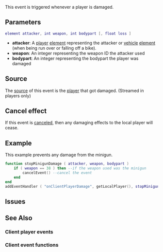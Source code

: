 This event is triggered whenever a player is damaged.

Parameters
----------

``` lua
element attacker, int weapon, int bodypart [, float loss ]
```

-   **attacker**: A [player](/docs/player.md "wikilink") [element](/element.md "wikilink") representing the attacker or [vehicle](/vehicle.md "wikilink") [element](/element.md "wikilink") (when being run over or falling off a bike).
-   **weapon**: An integer representing the weapon ID the attacker used
-   **bodypart**: An integer representing the bodypart the player was damaged

Source
------

The [source](/docs/event_system#Event_source.md "wikilink") of this event is the [player](/player.md "wikilink") that got damaged. (Streamed in players only)

Cancel effect
-------------

If this event is [canceled](/docs/Event_system#Canceling.md "wikilink"), then any damaging effects to the local player will cease.

Example
-------

This example prevents any damage from the minigun.

``` lua
function stopMinigunDamage ( attacker, weapon, bodypart )
    if ( weapon == 38 ) then --if the weapon used was the minigun
        cancelEvent() --cancel the event
    end
end
addEventHandler ( "onClientPlayerDamage", getLocalPlayer(), stopMinigunDamage )
```

Issues
------

See Also
--------

### Client player events

### Client event functions

